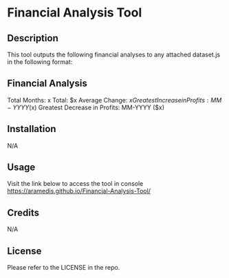 # Financial Analysis Tool

## Description

This tool outputs the following financial analyses to any attached dataset.js in the following format:

  Financial Analysis
  ----------------------------
  Total Months: x
  Total: $x
  Average  Change: $x
  Greatest Increase in Profits: MM-YYYY ($x)
  Greatest Decrease in Profits: MM-YYYY ($x)

## Installation

N/A

## Usage

Visit the link below to access the tool in console
https://aramedis.github.io/Financial-Analysis-Tool/

## Credits

N/A

## License

Please refer to the LICENSE in the repo.
